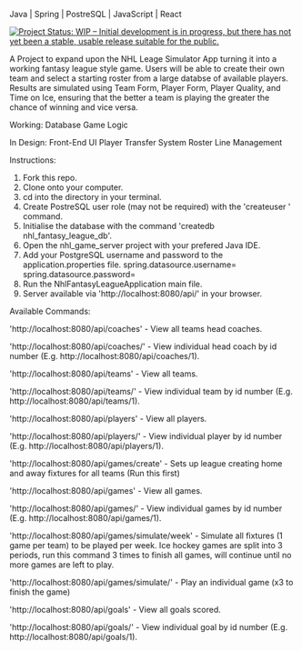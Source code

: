 Java | Spring | PostreSQL | JavaScript | React


<a href="https://www.repostatus.org/#wip"><img src="https://www.repostatus.org/badges/latest/wip.svg" alt="Project Status: WIP – Initial development is in progress, but there has not yet been a stable, usable release suitable for the public." /></a>

A Project to expand upon the NHL Leage Simulator App turning it into a working fantasy league style game. Users will be able to create their own team and select a starting roster from a large databse of available players. Results are simulated using Team Form, Player Form, Player Quality, and Time on Ice, ensuring that the better a team is playing the greater the chance of winning and vice versa.

Working:
    Database
    Game Logic
    

In Design:
    Front-End UI
    Player Transfer System
    Roster Line Management
    

Instructions:

  1. Fork this repo.
  2. Clone onto your computer.
  3. cd into the directory in your terminal.
  4. Create PostreSQL user role (may not be required) with the 'createuser <username>' command.
  5. Initialise the database with the command 'createdb nhl_fantasy_league_db'.
  6. Open the nhl_game_server project with your prefered Java IDE.
  7. Add your PostgreSQL username and password to the application.properties file.
      spring.datasource.username=<username>
      spring.datasource.password=<password>
  8. Run the NhlFantasyLeagueApplication main file.
  9. Server available via 'http://localhost:8080/api/' in your browser.
  
Available Commands:

  'http://localhost:8080/api/coaches' - View all teams head coaches.
  
  'http://localhost:8080/api/coaches/<id>' - View individual head coach by id number (E.g.  http://localhost:8080/api/coaches/1).
  
  
  'http://localhost:8080/api/teams' - View all teams.
  
  'http://localhost:8080/api/teams/<id>' - View individual team by id number (E.g.  http://localhost:8080/api/teams/1).
  
  
  'http://localhost:8080/api/players' - View all players.
  
  'http://localhost:8080/api/players/<id>' - View individual player by id number (E.g.  http://localhost:8080/api/players/1).
  
  
  'http://localhost:8080/api/games/create' - Sets up league creating home and away fixtures for all teams (Run this first)
  
  'http://localhost:8080/api/games' - View all games.
  
  'http://localhost:8080/api/games/<id>' - View individual games by id number (E.g.  http://localhost:8080/api/games/1).
  
  'http://localhost:8080/api/games/simulate/week' - Simulate all fixtures (1 game per team) to be played per week. Ice hockey games are split into 3 periods, run this command 3    times to finish all games, will continue until no more games are left to play.
  
  'http://localhost:8080/api/games/simulate/<id>' - Play an individual game (x3 to finish the game)
  
  
  'http://localhost:8080/api/goals' - View all goals scored.
  
  'http://localhost:8080/api/goals/<id>' - View individual goal by id number (E.g.  http://localhost:8080/api/goals/1).
